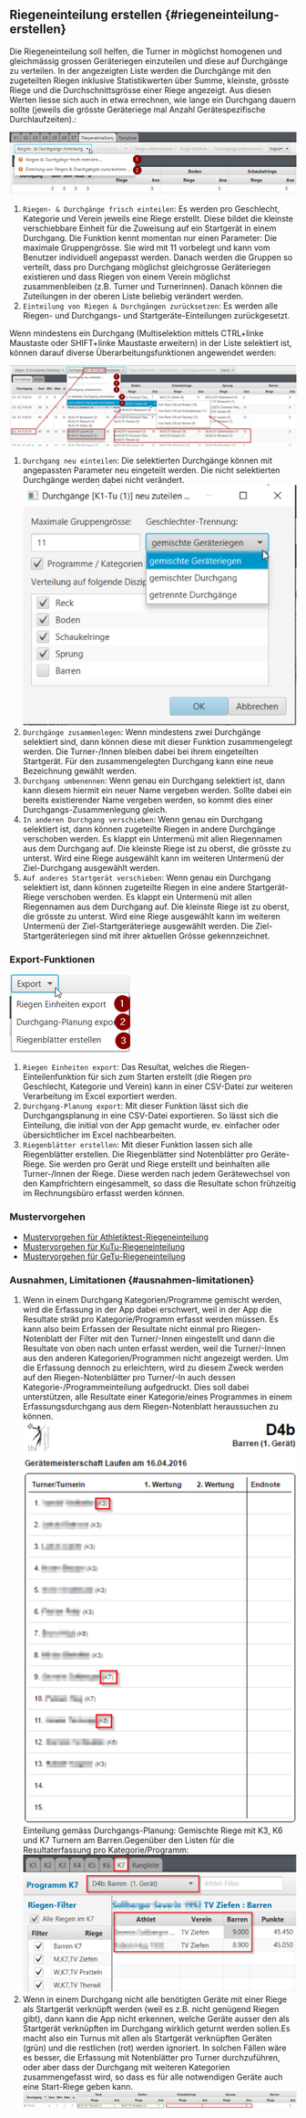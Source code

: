 ## Riegeneinteilung erstellen {#riegeneinteilung-erstellen}

Die Riegeneinteilung soll helfen, die Turner in möglichst homogenen und gleichmässig grossen Geräteriegen einzuteilen und diese auf Durchgänge zu verteilen. In der angezeigten Liste werden die Durchgänge mit den zugeteilten Riegen inklusive Statistikwerten über Summe, kleinste, grösste Riege und die Durchschnittsgrösse einer Riege angezeigt. Aus diesen Werten liesse sich auch in etwa errechnen, wie lange ein Durchgang dauern sollte (jeweils die grösste Geräteriege mal Anzahl Gerätespezifische Durchlaufzeiten).:

![](/assets/suggest-riegen-planning.png)

1.  `Riegen- & Durchgänge frisch einteilen`: Es werden pro Geschlecht, Kategorie und Verein jeweils eine Riege erstellt. Diese bildet die kleinste verschiebbare Einheit für die Zuweisung auf ein Startgerät in einem Durchgang. Die Funktion kennt momentan nur einen Parameter: Die maximale Gruppengrösse. Sie wird mit 11 vorbelegt und kann vom Benutzer individuell angepasst werden. Danach werden die Gruppen so verteilt, dass pro Durchgang möglichst gleichgrosse Geräteriegen existieren und dass Riegen von einem Verein möglichst zusammenbleiben (z.B. Turner und Turnerinnen). Danach können die Zuteilungen in der oberen Liste beliebig verändert werden.
2.  `Einteilung von Riegen & Durchgängen zurücksetzen`: Es werden alle Riegen- und Durchgangs- und Startgeräte-Einteilungen zurückgesetzt.

Wenn mindestens ein Durchgang (Multiselektion mittels CTRL+linke Maustaste oder SHIFT+linke Maustaste erweitern) in der Liste selektiert ist, können darauf diverse Überarbeitungsfunktionen angewendet werden:

![](/assets/edit-riegen-planning.png)

1.  `Durchgang neu einteilen`: Die selektierten Durchgänge können mit angepassten Parameter neu eingeteilt werden. Die nicht selektierten Durchgänge werden dabei nicht verändert.<br/>![](/assets/durchgang-partiell-neuverteilen.png)
2.  `Durchgänge zusammenlegen`: Wenn mindestens zwei Durchgänge selektiert sind, dann können diese mit dieser Funktion zusammengelegt werden. Die Turner-/Innen bleiben dabei bei ihrem eingeteilten Startgerät. Für den zusammengelegten Durchgang kann eine neue Bezeichnung gewählt werden.
3.  `Durchgang umbenennen`: Wenn genau ein Durchgang selektiert ist, dann kann diesem hiermit ein neuer Name vergeben werden. Sollte dabei ein bereits existierender Name vergeben werden, so kommt dies einer Durchgangs-Zusammenlegung gleich.
4.  `In anderen Durchgang verschieben`: Wenn genau ein Durchgang selektiert ist, dann können zugeteilte Riegen in andere Durchgänge verschoben werden. Es klappt ein Untermenü mit allen Riegennamen aus dem Durchgang auf. Die kleinste Riege ist zu oberst, die grösste zu unterst. Wird eine Riege ausgewählt kann im weiteren Untermenü der Ziel-Durchgang ausgewählt werden.
5.  `Auf anderes Startgerät verschieben`: Wenn genau ein Durchgang selektiert ist, dann können zugeteilte Riegen in eine andere Startgerät-Riege verschoben werden. Es klappt ein Untermenü mit allen Riegennamen aus dem Durchgang auf. Die kleinste Riege ist zu oberst, die grösste zu unterst. Wird eine Riege ausgewählt kann im weiteren Untermenü der Ziel-Startgeräteriege ausgewählt werden. Die Ziel-Startgeräteriegen sind mit ihrer aktuellen Grösse gekennzeichnet.

### Export-Funktionen

![Export-Funktionen](/assets/riegen-export-funktionen.png)

1.  `Riegen Einheiten export`: Das Resultat, welches die Riegen-Einteilenfunktion für sich zum Starten erstellt (die Riegen pro Geschlecht, Kategorie und Verein) kann in einer CSV-Datei zur weiteren Verarbeitung im Excel exportiert werden.
2.  `Durchgang-Planung export`: Mit dieser Funktion lässt sich die Durchgangsplanung in eine CSV-Datei exportieren. So lässt sich die Einteilung, die initial von der App gemacht wurde, ev. einfacher oder übersichtlicher im Excel nachbearbeiten.
3.  `Riegenblätter erstellen`: Mit dieser Funktion lassen sich alle Riegenblätter erstellen. Die Riegenblätter sind Notenblätter pro Geräte-Riege. Sie werden pro Gerät und Riege erstellt und beinhalten alle Turner-/Innen der Riege. Diese werden nach jedem Gerätewechsel von den Kampfrichtern eingesammelt, so dass die Resultate schon frühzeitig im Rechnungsbüro erfasst werden können.

### Mustervorgehen

* [Mustervorgehen für Athletiktest-Riegeneinteilung](/wettkampf-vorbereitung/riegeneinteilung_erstellen_mustervorgehen_att.md)
* [Mustervorgehen für KuTu-Riegeneinteilung](/wettkampf-vorbereitung/riegeneinteilung_erstellen_mustervorgehen_kutu.md)
* [Mustervorgehen für GeTu-Riegeneinteilung](/wettkampf-vorbereitung/riegeneinteilung_erstellen_mustervorgehen_getu.md)

### Ausnahmen, Limitationen {#ausnahmen-limitationen}

1.  Wenn in einem Durchgang Kategorien/Programme gemischt werden, wird die Erfassung in der App dabei erschwert, weil in der App die Resultate strikt pro Kategorie/Programm erfasst werden müssen. Es kann also beim Erfassen der Resultate nicht einmal pro Riegen-Notenblatt der Filter mit den Turner/-Innen eingestellt und dann die Resultate von oben nach unten erfasst werden, weil die Turner/-Innen aus den anderen Kategorien/Programmen nicht angezeigt werden. Um die Erfassung dennoch zu erleichtern, wird zu diesem Zweck werden auf den Riegen-Notenblätter pro Turner/-In auch dessen Kategorie-/Programmeinteilung aufgedruckt. Dies soll dabei unterstützen, alle Resultate einer Kategorie/eines Programmes in einem Erfassungsdurchgang aus dem Riegen-Notenblatt heraussuchen zu können.
<br/>![](/assets/gemischte-kategorien-issue.png)
<br/>Einteilung gemäss Durchgangs-Planung: Gemischte Riege mit K3, K6 und K7 Turnern am Barren.Gegenüber den Listen für die Resultaterfassung pro Kategorie/Programm:
<br/>![](/assets/gemischte-kategorien-issue2.png)
2. Wenn in einem Durchgang nicht alle benötigten Geräte mit einer Riege als Startgerät verknüpft werden (weil es z.B. nicht genügend Riegen gibt), dann kann die App nicht erkennen, welche Geräte ausser den als Startgerät verknüpften im Durchgang wirklich geturnt werden sollen.Es macht also ein Turnus mit allen als Startgerät verknüpften Geräten (grün) und die restlichen (rot) werden ignoriert. In solchen Fällen wäre es besser, die Erfassung mit Notenblätter pro Turner durchzuführen, oder aber dass der Durchgang mit weiteren Kategorien zusammengefasst wird, so dass es für alle notwendigen Geräte auch eine Start-Riege geben kann.
<br/>![](/assets/not-all-startgeraete-assigned-issue.png)